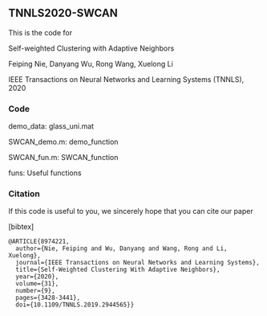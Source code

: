 ## TNNLS2020-SWCAN
This is the code for 

Self-weighted Clustering with Adaptive Neighbors 

Feiping Nie, Danyang Wu, Rong Wang, Xuelong Li 

IEEE Transactions on Neural Networks and Learning Systems (TNNLS), 2020 

### Code 
  demo_data: glass_uni.mat 
  
  SWCAN_demo.m: demo_function 
  
  SWCAN_fun.m: SWCAN_function 
  
  funs: Useful functions

### Citation
If this code is useful to you, we sincerely hope that you can cite our paper 

[bibtex] 

```
@ARTICLE{8974221,
  author={Nie, Feiping and Wu, Danyang and Wang, Rong and Li, Xuelong},
  journal={IEEE Transactions on Neural Networks and Learning Systems}, 
  title={Self-Weighted Clustering With Adaptive Neighbors}, 
  year={2020},
  volume={31},
  number={9},
  pages={3428-3441},
  doi={10.1109/TNNLS.2019.2944565}}

```
 
